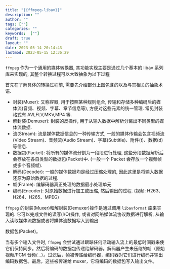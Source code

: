 ```yaml
---
title: "{{ffmpeg-libav}}"
description: ""
author: ""
tags: [""]
categories: ""
keywords:  [""]
draft: true
layout: ""
date: 2023-05-14 20:14:43
lastmod: 2023-05-15 12:36:29
---
```




`ffmpeg` 作为一个通用的媒体转换器, 其功能实现主要是通过几个基本的 libav 系列库来实现的, 其整个转换过程可以大致抽象为以下过程


首先在了解具体的转换过程前, 需要先介绍部分上图包含的以及与其相关的抽象术语.

- 封装(Muxer): 又称容器, 用于按照某种规则组合, 传输和存储多种编码后的媒体流(音频、视频、字幕、章节信息等), 方便对这些元素的统一管理. 常见封装格式有 AVI,FLV,MKV,MP4 等.
- 解封装(Demuxer): 封装的反操作, 用于从输入数据中解析分离出不同类型的媒体流数据.
- 流(Stream): 流是媒体数据信息的一种传输方式, 一般的媒体传输会包含视频流(Video Stream)、音频流(Audio Stream)、字幕(Subtitle)、附件(t)、数据(d)等信息.
- 数据包(Packet): 将所有的媒体流分割为一段段进行处理, 这些分段数据解析后会存放在各自类型的数据包(Packet)中. (一般一个 Packet 会存放一个视频帧或多个音频帧).
- 解码(Decoder): 一般的媒体数据均是经过压缩处理的, 因此这里是将输入数据还原为原始数据的过程.
- 帧(Frame): 编解码器真正处理的数据最小处理单元
- 编码(Encoder): 对原始数据进行加工或压缩, 然后输出的过程. (视频: H263、H264、H265、MPEG)


`ffmpeg` 的封装(Muxer)和解封装(Demuxer)操作是通过调用 `libavformat` 库来实现的. 它可以完成文件的读写(I/O)操作, 或者对网络媒体流协议数据进行解析, 从输入读取媒体流数据或者将媒体流数据写入到输出. 


数据包(Packet)。




当有多个输入文件时, `ffmpeg` 会尝试通过跟踪任何活动输入流上的最低时间戳来使它们保持同步。然后将编码的数据包传递给解码器。解码器产生未压缩的帧（原始视频/PCM 音频/...）。过滤后，帧被传递给编码器，编码器对它们进行编码并输出编码数据包。最后，这些被传递给 muxer，它将编码的数据包写入输出文件。
